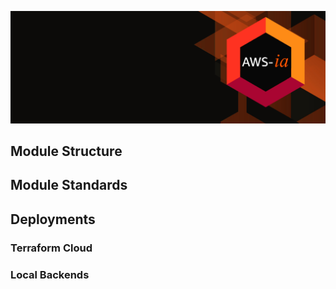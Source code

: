![AWS-ia banner](/assets/ghbg.png)
## Module Structure

## Module Standards

## Deployments
### Terraform Cloud

### Local Backends
